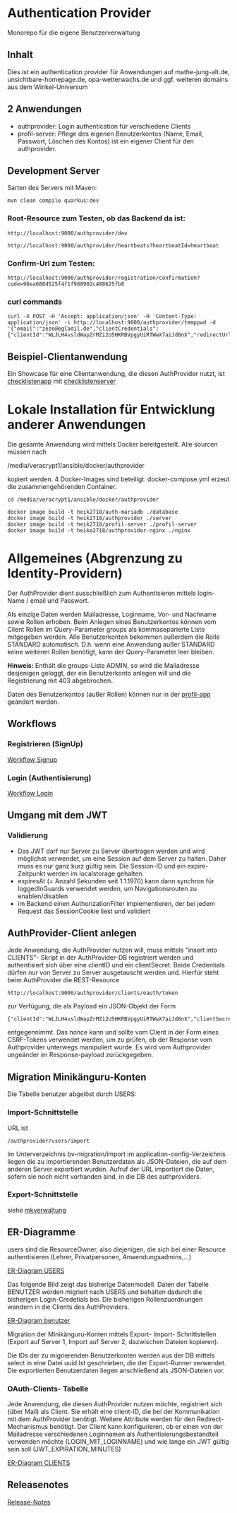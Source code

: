 # Authentication Provider

Monorepo für die eigene Benutzerverwaltung

## Inhalt

Dies ist ein authentication provider für Anwendungen auf mathe-jung-alt.de, unsichtbare-homepage.de, opa-wetterwachs.de
und ggf. weiteren domains aus dem Winkel-Universum

## 2 Anwendungen

* authprovider: Login authentication für verschiedene Clients
* profil-server: Pflege des eigenen Benutzerkontos (Name, Email, Passwort, Löschen des Kontos) ist ein eigener Client für den authprovider.

## Development Server

Sarten des Servers mit Maven:

	mvn clean compile quarkus:dev

### Root-Resource zum Testen, ob das Backend da ist:

	http://localhost:9000/authprovider/dev

	http://localhost:9000/authprovider/heartbeats?heartbeatId=heartbeat

### Confirm-Url zum Testen:

	http://localhost:9000/authprovider/registration/confirmation?code=96ea688d525f4f1f988902c488625fb8

### curl commands

	curl -X POST -H 'Accept: application/json' -H 'Content-Type: application/json' -i http://localhost:9000/authprovider/temppwd -d '{"email":"zeze@egladil.de","clientCredentials":{"clientId":"WLJLH4vsldWapZrMZi2U5HKRBVpgyUiRTWwX7aiJd8nX","redirectUrl":"localhost:4200"}}'

## Beispiel-Clientanwendung

Ein Showcase für eine Clientanwendung, die diesen AuthProvider nutzt, ist [checklistenapp](https://github.com/heike2718/checklistenapp) mit
[checklistenserver](https://github.com/heike2718/checklistenserver)

# Lokale Installation für Entwicklung anderer Anwendungen

Die gesamte Anwendung wird mittels Docker bereitgestellt. Alle sourcen müssen nach

/media/veracrypt1/ansible/docker/authprovider

kopiert werden. 4 Docker-Images sind beteiligt. docker-compose.yml erzeut die zusammengehörenden Container.

```
cd /media/veracrypt1/ansible/docker/authprovider

docker image build -t heik2718/auth-mariadb ./database
docker image build -t heik2718/authprovider ./server
docker image build -t heik2718/profil-server ./profil-server
docker image build -t heike2718/authprovider-nginx ./nginx
```


# Allgemeines (Abgrenzung zu Identity-Providern)

Der AuthProvider dient ausschließlich zum Authentisieren mittels login-Name / email und Passwort.

Als einzige Daten werden Mailadresse, Loginname, Vor- und Nachname sowie Rollen erhoben. Beim Anlegen eines Benutzerkontos können vom Client Rollen im Query-Parameter groups als kommaseparierte Liste mitgegeben werden.
Alle Benutzerkonten bekommen außerdem die Rolle STANDARD automatisch. D.h. wenn eine Anwendung außer STANDARD keine weiteren Rollen benötigt, kann der Query-Parameter leer bleiben.

__Hinweis:__ Enthält die groups-Liste ADMIN, so wird die Mailadresse desjenigen geloggt, der ein Benutzerkonto anlegen will und die Registrierung mit 403 abgebrochen..

Daten des Benutzerkontos (außer Rollen) können nur in der [profil-app](https://github.com/heike2718/profil-app) geändert werden.

## Workflows

### Registrieren (SignUp)

[Workflow Signup](docs/OAUTH2-SIGNUP-FLOW.md)

### Login (Authentisierung)

[Workflow Login](docs/OAUTH2-LOGIN-FLOW.md)

## Umgang mit dem JWT

### Validierung

* Das JWT darf nur Server zu Server übertragen werden und wird möglichst verwendet, um eine Session auf dem Server zu halten. Daher muss es nur ganz kurz gültig sein. Die Session-ID und ein expire-Zeitpunkt werden im localstorage gehalten.
* expiresAt (= Anzahl Sekunden seit 1.1.1970) kann dann synchron für loggedInGuards verwendet werden, um Navigationsrouten zu enablen/disablen
* im Backend einen AuthorizationFilter implementieren, der bei jedem Request das SessionCookie liest und validiert

## AuthProvider-Client anlegen

Jede Anwendung, die AuthProvider nutzen will, muss mittels "insert into CLIENTS"- Skript in der AuthProvider-DB registriert werden und authentisiert sich über eine clientID und ein clientSecret. Beide Credentials dürfen nur von Server zu Server ausgetauscht werden und. Hierfür steht beim AuthProvider die REST-Resource

	http://localhost:9000/authprovider/clients/oauth/token

zur Verfügung, die als Payload ein JSON-Objekt der Form

	{"clientId":"WLJLH4vsldWapZrMZi2U5HKRBVpgyUiRTWwX7aiJd8nX","clientSecret":"start123","nonce":"horst"}

entgegennimmt. Das nonce kann und sollte vom Client in der Form eines CSRF-Tokens verwendet werden, um zu prüfen, ob der Response vom Authprovider unterwegs manipuliert wurde. Es wird vom Authprovider ungeänder im Response-payload zurückgegeben.


## Migration Minikänguru-Konten
Die Tabelle benutzer abgelöst durch USERS:

### Import-Schnittstelle

URL ist

	/authprovider/users/import

Im Unterverzeichnis bv-migration/import im application-config-Verzeichnis liegen die zu importierenden Benutzerdaten als JSON-Dateien, die auf dem anderen Server exportiert wurden. Aufruf der URL importiert die Daten, sofern sie noch nicht vorhanden sind, in die DB des authproviders.

### Export-Schnittstelle

siehe [mkverwaltung](https://gitlab.com/heik2718/de.egladil.mkverwaltung)


## ER-Diagramme

users sind die ResourceOwner, also diejenigen, die sich bei einer Resource authentisieren (Lehrer, Privatpersonen, Anwendungsadmins,...)

[ER-Diagram USERS](docs/datamodel/er-users.png)

Das folgende Bild zeigt das bisherige Datenmodell. Daten der Tabelle BENUTZER werden migriert nach USERS und behalten dadurch die
bisherigen Login-Credetials bei. Die bisherigen Rollenzuordnungen wandern in die Clients des AuthProviders.

[ER-Diagram benutzer](docs/datamodel/er-benutzer.png)

Migration der Minikänguru-Konten mittels Export- Import- Schnittstellen (Export auf Server 1, Import auf Server 2, dazwischen Dateien kopieren).

Die IDs der zu migrierenden Benutzerkonten werden aus der DB mittels select in eine Datei uuid.lst geschrieben, die der Export-Runner verwendet. Die exportierten Benutzerdaten liegen anschließend als JSON-Dateien vor.

### OAuth-Clients- Tabelle

Jede Anwendung, die diesen AuthProvider nutzen möchte, registriert sich (über Mail) als Client. Sie erhält eine client-ID, die bei der
Kommunikation mit dem AuthProvider benötigt. Weitere Attribute werden für den Redirect-Mechanismus benötigt.
Der Client kann konfigurieren, ob er einen von der Mailadresse verschiedenen Loginnamen als Authentisierungsbestandteil verwenden
möchte (LOGIN_MIT_LOGINNAME) und wie lange ein JWT gültig sein soll (JWT_EXPIRATION_MINUTES)


[ER-Diagram CLIENTS](docs/datamodel/er-clients.png)

## Releasenotes

[Release-Notes](RELEASE-NOTES.md)



